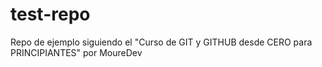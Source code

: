 # test-repo
Repo de ejemplo siguiendo el "Curso de GIT y GITHUB desde CERO para PRINCIPIANTES" por MoureDev
